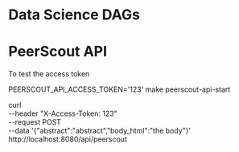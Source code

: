 # Data Science DAGs

# PeerScout API

To test the access token

PEERSCOUT_API_ACCESS_TOKEN='123' make peerscout-api-start


curl \
    --header "X-Access-Token: 123" \
    --request POST \
    --data '{"abstract":"abstract","body_html":"the body"}' \
    http://localhost:8080/api/peerscout